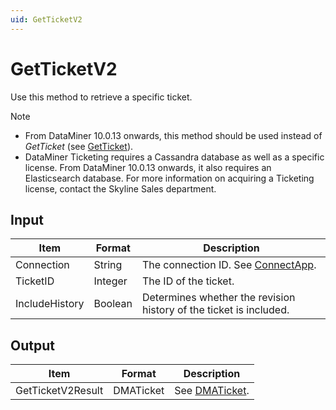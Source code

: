 ```yaml
---
uid: GetTicketV2
---
```


# GetTicketV2

Use this method to retrieve a specific ticket.

> [!NOTE]
> -  From DataMiner 10.0.13 onwards, this method should be used instead of *GetTicket* (see [GetTicket](xref:GetTicket)).
> -  DataMiner Ticketing requires a Cassandra database as well as a specific license. From DataMiner 10.0.13 onwards, it also requires an Elasticsearch database. For more information on acquiring a Ticketing license, contact the Skyline Sales department.

## Input

| Item           | Format  | Description                                                                      |
|----------------|---------|----------------------------------------------------------------------------------|
| Connection     | String  | The connection ID. See [ConnectApp](xref:ConnectApp). |
| TicketID       | Integer | The ID of the ticket.                                                            |
| IncludeHistory | Boolean | Determines whether the revision history of the ticket is included.               |

## Output

| Item              | Format    | Description                                             |
|-------------------|-----------|---------------------------------------------------------|
| GetTicketV2Result | DMATicket | See [DMATicket](xref:DMATicket). |
